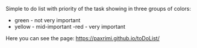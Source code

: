 Simple to do list with priority of the task showing in three groups of colors: 
- green - not very important 
- yellow - mid-important 
-red - very important 

Here you can see the page: 
https://paxrimi.github.io/toDoList/
